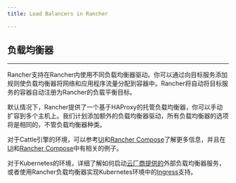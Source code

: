```yaml
---
title: Load Balancers in Rancher

---
```


## 负载均衡器
---

Rancher支持在Rancher内使用不同负载均衡器驱动。你可以通过向目标服务添加规则使负载均衡器将网络和应用程序流量分配到容器中。Rancher将自动将目标服务的容器自动注册为Rancher的负载平衡目标。

默认情况下，Rancher提供了一个基于HAProxy的托管负载均衡器，你可以手动扩容到多个主机上。我们计划添加额外的负载均衡器驱动，所有负载均衡器的选项将是相同的，不管负载均衡器种类。

对于Cattle引擎的环境，可以参考[UI]({{site.baseurl}}/rancher/{{page.version}}/{{page.lang}}/cattle/adding-load-balancers/#如何在ui上新增一个负载均衡)和[Rancher Compose]({{site.baseurl}}/rancher/{{page.version}}/{{page.lang}}/cattle/adding-load-balancers/#用rancher-compose-添加负载均衡)了解更多信息，并且在[UI]({{site.baseurl}}/rancher/{{page.version}}/{{page.lang}}/cattle/adding-load-balancers/#adding-a-load-balancer-in-the-ui)和[Rancher Compose]({{site.baseurl}}/rancher/{{page.version}}/{{page.lang}}/cattle/adding-load-balancers/#adding-a-load-balancer-with-rancher-compose)中有相关的例子。

对于Kubernetes的环境，详细了解如何启动[云厂商提供的]({{site.baseurl}}/rancher/{{page.version}}/{{page.lang}}/kubernetes/providers/)外部负载均衡器服务，或者使用Rancher负载均衡器实现Kubernetes环境中的[Ingress]({{site.baseurl}}/rancher/{{page.version}}/{{page.lang}}/kubernetes/ingress/)支持。
